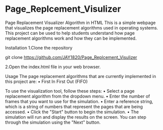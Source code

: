 
# Page_Replcement_Visulizer
Page Replacement Visualizer Algorithm in HTML
This is a simple webpage that visualizes the page replacement algorithms used in operating systems. This project can be used to help students understand how page replacement algorithms work and how they can be implemented.

Installation
1.Clone the repository

git clone https://github.com/JAY1820/Page_Replcement_Visulizer


2.Open the index.html file in your web browser.

Usage
The page replacement algorithms that are currently implemented in this project are:
•	First In First Out (FIFO)


To use the visualization tool, follow these steps:
•	Select a page replacement algorithm from the dropdown menu.
•	Enter the number of frames that you want to use for the simulation.
•	Enter a reference string, which is a string of numbers that represent the pages that are being accessed.
•	Click the "Start" button to begin the simulation.
•	The simulation will run and display the results on the screen. You can step through the simulation using the "Next" button.


